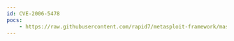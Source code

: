 ```yaml
---
id: CVE-2006-5478
pocs:
    - https://raw.githubusercontent.com/rapid7/metasploit-framework/master/modules/exploits/windows/http/edirectory_host.rb
---
```


